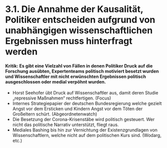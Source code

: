 # 3.1. Die Annahme der Kausalität, Politiker entscheiden aufgrund von unabhängigen wissenschaftlichen Ergebnissen muss hinterfragt werden

#### Kritik: Es gibt eine Vielzahl von Fällen in denen Politiker Druck auf die Forschung ausübten, Expertenteams politisch motiviert besetzt wurden und Wissenschaftler mit nicht erwünschten Ergebnissen politisch ausgeschlossen oder medial verpöhnt wurden.

 - Horst Seehofer übt Druck auf Wissenschaftler aus, damit deren Studie „repressive Maßnahmen“ rechtfertigen. (Focus)
 - Internes Strategiepapier der deutschen Bundesregierung welche gezielt Angst vor dem Ersticken und Kindern Angst vor dem Töten der Großeltern schürt. (Abgeordnetenwatch)
 - Die Besetzung der Corona-Krisenstäbe wird politisch gesteuert. Wer nicht das politische Narrativ unterstützt, fliegt raus.
 - Mediales Bashing bis hin zur Vernichtung der Existenzgrundlagen von Wissenschaftlern, welche nicht auf dem politischen Kurs sind. (Wodarg, etc.)


